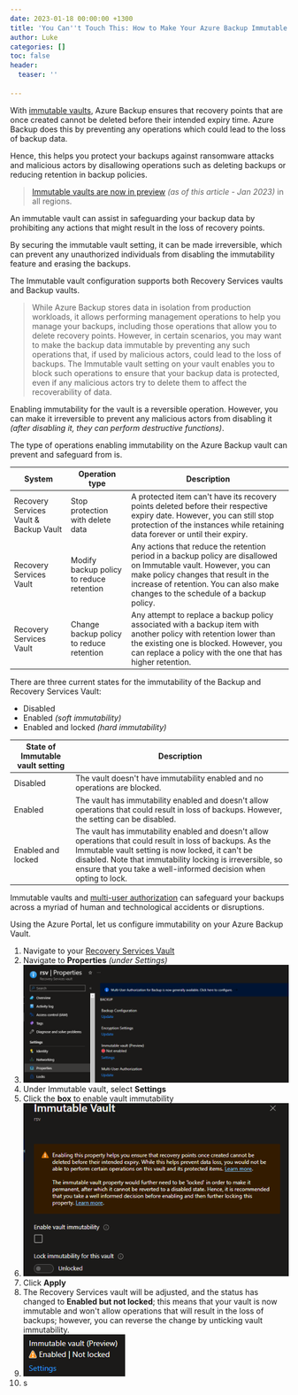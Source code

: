 ```yaml
---
date: 2023-01-18 00:00:00 +1300
title: 'You Can''t Touch This: How to Make Your Azure Backup Immutable and Secure'
author: Luke
categories: []
toc: false
header:
  teaser: ''

---
```

With [immutable vaults](https://learn.microsoft.com/en-us/azure/backup/backup-azure-immutable-vault-concept?tabs=recovery-services-vault&WT.mc_id=AZ-MVP-5004796 "Immutable vault for Azure Backup"), Azure Backup ensures that recovery points that are once created cannot be deleted before their intended expiry time. Azure Backup does this by preventing any operations which could lead to the loss of backup data.

Hence, this helps you protect your backups against ransomware attacks and malicious actors by disallowing operations such as deleting backups or reducing retention in backup policies.

> [Immutable vaults are now in preview](https://azure.microsoft.com/en-us/updates/azure-backup-immutable-vaults-preview/?WT.mc_id=AZ-MVP-5004796 "Public preview: Immutable vaults for Azure Backup") _(as of this article - Jan 2023)_ in all regions.

An immutable vault can assist in safeguarding your backup data by prohibiting any actions that might result in the loss of recovery points.

By securing the immutable vault setting, it can be made irreversible, which can prevent any unauthorized individuals from disabling the immutability feature and erasing the backups.

The Immutable vault configuration supports both Recovery Services vaults and Backup vaults.

> While Azure Backup stores data in isolation from production workloads, it allows performing management operations to help you manage your backups, including those operations that allow you to delete recovery points. However, in certain scenarios, you may want to make the backup data immutable by preventing any such operations that, if used by malicious actors, could lead to the loss of backups. The Immutable vault setting on your vault enables you to block such operations to ensure that your backup data is protected, even if any malicious actors try to delete them to affect the recoverability of data.

Enabling immutability for the vault is a reversible operation. However, you can make it irreversible to prevent any malicious actors from disabling it _(after disabling it, they can perform destructive functions)_.

The type of operations enabling immutability on the Azure Backup vault can prevent and safeguard from is.

| System | Operation type | Description |
| --- | --- | --- |
| Recovery Services Vault & Backup Vault | Stop protection with delete data | A protected item can't have its recovery points deleted before their respective expiry date. However, you can still stop protection of the instances while retaining data forever or until their expiry. |
| Recovery Services Vault | Modify backup policy to reduce retention | Any actions that reduce the retention period in a backup policy are disallowed on Immutable vault. However, you can make policy changes that result in the increase of retention. You can also make changes to the schedule of a backup policy. |
| Recovery Services Vault | Change backup policy to reduce retention | Any attempt to replace a backup policy associated with a backup item with another policy with retention lower than the existing one is blocked. However, you can replace a policy with the one that has higher retention. |

There are three current states for the immutability of the Backup and Recovery Services Vault:

* Disabled
* Enabled _(soft immutability)_
* Enabled and locked _(hard immutability)_

| State of Immutable vault setting | Description |
| --- | --- |
| Disabled | The vault doesn't have immutability enabled and no operations are blocked. |
| Enabled | The vault has immutability enabled and doesn't allow operations that could result in loss of backups. However, the setting can be disabled. |
| Enabled and locked | The vault has immutability enabled and doesn't allow operations that could result in loss of backups. As the Immutable vault setting is now locked, it can't be disabled. Note that immutability locking is irreversible, so ensure that you take a well-informed decision when opting to lock. |

Immutable vaults and [multi-user authorization](https://learn.microsoft.com/en-us/azure/backup/multi-user-authorization-concept?tabs=recovery-services-vault&WT.mc_id=AZ-MVP-5004796 "Multi-user authorization using Resource Guard") can safeguard your backups across a myriad of human and technological accidents or disruptions.

Using the Azure Portal, let us configure immutability on your Azure Backup Vault.

 1. Navigate to your [Recovery Services Vault](https://portal.azure.com/#view/HubsExtension/BrowseResource/resourceType/Microsoft.RecoveryServices%2Fvaults "Recovery Services vaults")
 2. Navigate to **Properties** _(under Settings)_
 3. ![Recovery Services Vault - Immutability](/uploads/azureportal_rsv_configureimmutable.png "Recovery Services Vault - Immutability")
 4. Under Immutable vault, select **Settings**
 5. Click the **box** to enable vault immutability
 6. ![Enable vault immutability](/uploads/azureportal_rsv_configureimmutablecheck.png "Enable vault immutability")
 7. Click **Apply**
 8. The Recovery Services vault will be adjusted, and the status has changed to **Enabled but not locked**; this means that your vault is now immutable and won't allow operations that will result in the loss of backups; however, you can reverse the change by unticking vault immutability.
 9. ![Immutable vault - soft](/uploads/azureportal_rsv_immutableenabledsoft.png "Immutable vault - soft")
10. s